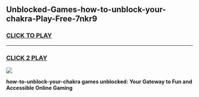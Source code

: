 
## Unblocked-Games-how-to-unblock-your-chakra-Play-Free-7nkr9
<h3>
<a href="https://premium76.site?title=how-to-unblock-your-chakra&ref=18A1">CLICK TO PLAY</a></h3>
<hr>

<h3>
<a href="https://premium76.site?title=how-to-unblock-your-chakra&ref=18A1">CLICK 2 PLAY</a>
  
</h3>

<a href="https://premium76.site?title=how-to-unblock-your-chakra&ref=18A1"><img src="https://clearcache.store/games.png"></a>


**how-to-unblock-your-chakra games unblocked: Your Gateway to Fun and Accessible Online Gaming**

